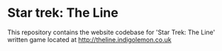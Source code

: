 Star trek: The Line
==================

This repository contains the website codebase for 'Star Trek: The Line' written
game located at http://theline.indigolemon.co.uk
